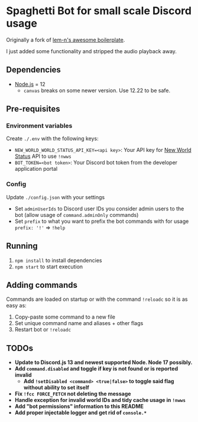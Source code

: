 # Spaghetti Bot for small scale Discord usage

Originally a fork of [lem-n's awesome boilerplate](https://github.com/lem-n/discord.js-boilerplate.git).

I just added some functionality and stripped the audio playback away.

## Dependencies

- [Node.js](https://nodejs.org/en/) = 12
  - `canvas` breaks on some newer version. Use 12.22 to be safe.

## Pre-requisites

### Environment variables

Create `./.env` with the following keys:

- `NEW_WORLD_WORLD_STATUS_API_KEY=<api key>`: Your API key for [New World Status](https://newworldstatus.com) API to use `!nwws`
- `BOT_TOKEN=<bot token>`: Your Discord bot token from the developer application portal

### Config

Update `./config.json` with your settings

- Set `adminUserIds` to Discord user IDs you consider admin users to the bot (allow usage of `command.adminOnly` commands)
- Set `prefix` to what you want to prefix the bot commands with for usage `prefix: '!'` => `!help`

## Running

1. `npm install` to install dependencies
2. `npm start` to start execution

## Adding commands

Commands are loaded on startup or with the command `!reloadc` so it is as easy as:

1. Copy-paste some command to a new file
2. Set unique command name and aliases + other flags
3. Restart bot or `!reloadc`

## TODOs

- **Update to Discord.js 13 and newest supported Node. Node 17 possibly.**
- **Add `command.disabled` and toggle if key is not found or is reported invalid**
  - **Add `!setDisabled <command> <true|false>` to toggle said flag without ability to set itself**
- **Fix `!fcc FORCE_FETCH` not deleting the message**
- **Handle exception for invalid world IDs and tidy cache usage in `!nwws`**
- **Add "bot permissions" information to this README**
- **Add proper injectable logger and get rid of `console.*`**
